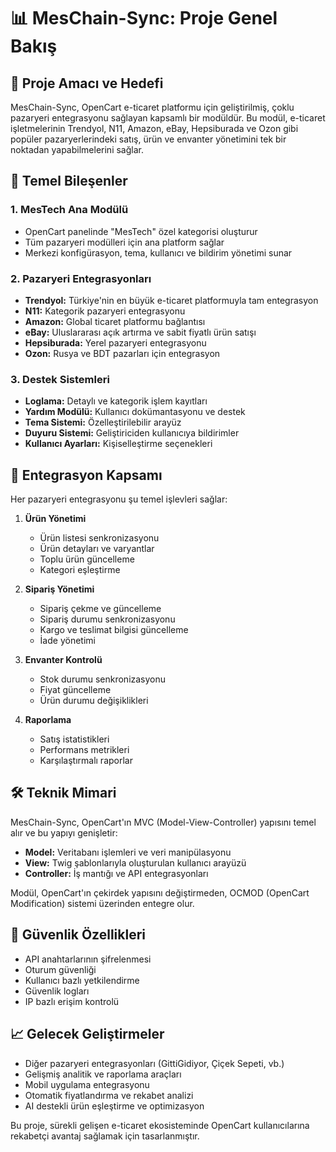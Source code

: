# 📊 MesChain-Sync: Proje Genel Bakış

## 🎯 Proje Amacı ve Hedefi

MesChain-Sync, OpenCart e-ticaret platformu için geliştirilmiş, çoklu pazaryeri entegrasyonu sağlayan kapsamlı bir modüldür. Bu modül, e-ticaret işletmelerinin Trendyol, N11, Amazon, eBay, Hepsiburada ve Ozon gibi popüler pazaryerlerindeki satış, ürün ve envanter yönetimini tek bir noktadan yapabilmelerini sağlar.

## 🧩 Temel Bileşenler

### 1. **MesTech Ana Modülü**
- OpenCart panelinde "MesTech" özel kategorisi oluşturur
- Tüm pazaryeri modülleri için ana platform sağlar
- Merkezi konfigürasyon, tema, kullanıcı ve bildirim yönetimi sunar

### 2. **Pazaryeri Entegrasyonları**
- **Trendyol:** Türkiye'nin en büyük e-ticaret platformuyla tam entegrasyon
- **N11:** Kategorik pazaryeri entegrasyonu
- **Amazon:** Global ticaret platformu bağlantısı
- **eBay:** Uluslararası açık artırma ve sabit fiyatlı ürün satışı
- **Hepsiburada:** Yerel pazaryeri entegrasyonu
- **Ozon:** Rusya ve BDT pazarları için entegrasyon

### 3. **Destek Sistemleri**
- **Loglama:** Detaylı ve kategorik işlem kayıtları
- **Yardım Modülü:** Kullanıcı dokümantasyonu ve destek
- **Tema Sistemi:** Özelleştirilebilir arayüz
- **Duyuru Sistemi:** Geliştiriciden kullanıcıya bildirimler
- **Kullanıcı Ayarları:** Kişiselleştirme seçenekleri

## 🔄 Entegrasyon Kapsamı

Her pazaryeri entegrasyonu şu temel işlevleri sağlar:

1. **Ürün Yönetimi**
   - Ürün listesi senkronizasyonu
   - Ürün detayları ve varyantlar
   - Toplu ürün güncelleme
   - Kategori eşleştirme

2. **Sipariş Yönetimi**
   - Sipariş çekme ve güncelleme
   - Sipariş durumu senkronizasyonu
   - Kargo ve teslimat bilgisi güncelleme
   - İade yönetimi

3. **Envanter Kontrolü**
   - Stok durumu senkronizasyonu
   - Fiyat güncelleme
   - Ürün durumu değişiklikleri

4. **Raporlama**
   - Satış istatistikleri
   - Performans metrikleri
   - Karşılaştırmalı raporlar

## 🛠️ Teknik Mimari

MesChain-Sync, OpenCart'ın MVC (Model-View-Controller) yapısını temel alır ve bu yapıyı genişletir:

- **Model:** Veritabanı işlemleri ve veri manipülasyonu
- **View:** Twig şablonlarıyla oluşturulan kullanıcı arayüzü
- **Controller:** İş mantığı ve API entegrasyonları

Modül, OpenCart'ın çekirdek yapısını değiştirmeden, OCMOD (OpenCart Modification) sistemi üzerinden entegre olur.

## 🔐 Güvenlik Özellikleri

- API anahtarlarının şifrelenmesi
- Oturum güvenliği
- Kullanıcı bazlı yetkilendirme
- Güvenlik logları
- IP bazlı erişim kontrolü

## 📈 Gelecek Geliştirmeler

- Diğer pazaryeri entegrasyonları (GittiGidiyor, Çiçek Sepeti, vb.)
- Gelişmiş analitik ve raporlama araçları
- Mobil uygulama entegrasyonu
- Otomatik fiyatlandırma ve rekabet analizi
- AI destekli ürün eşleştirme ve optimizasyon

Bu proje, sürekli gelişen e-ticaret ekosisteminde OpenCart kullanıcılarına rekabetçi avantaj sağlamak için tasarlanmıştır. 